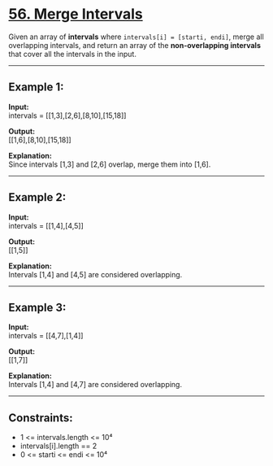 # [56. Merge Intervals](https://leetcode.com/problems/merge-intervals/)

Given an array of **intervals** where `intervals[i] = [starti, endi]`, merge all overlapping intervals, and return an array of the **non-overlapping intervals** that cover all the intervals in the input.

---

## Example 1:

**Input:**  
intervals = [[1,3],[2,6],[8,10],[15,18]]  

**Output:**  
[[1,6],[8,10],[15,18]]  

**Explanation:**  
Since intervals [1,3] and [2,6] overlap, merge them into [1,6].

---

## Example 2:

**Input:**  
intervals = [[1,4],[4,5]]  

**Output:**  
[[1,5]]  

**Explanation:**  
Intervals [1,4] and [4,5] are considered overlapping.

---

## Example 3:

**Input:**  
intervals = [[4,7],[1,4]]  

**Output:**  
[[1,7]]  

**Explanation:**  
Intervals [1,4] and [4,7] are considered overlapping.

---

## Constraints:

- 1 <= intervals.length <= 10⁴  
- intervals[i].length == 2  
- 0 <= starti <= endi <= 10⁴  
